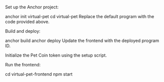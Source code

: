 Set up the Anchor project:

anchor init virtual-pet
cd virtual-pet
Replace the default program with the code provided above.

Build and deploy:

anchor build
anchor deploy
Update the frontend with the deployed program ID.

Initialize the Pet Coin token using the setup script.

Run the frontend:

cd virtual-pet-frontend
npm start